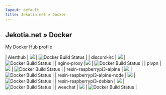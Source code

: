 ```yaml
---
layout: default
title: Jekotia.net » Docker
---
```


## Jekotia.net » Docker
[My Docker Hub profile](https://hub.docker.com/u/jekotia/)

| Alerthub | [![](https://images.microbadger.com/badges/image/jekotia/alerthub.svg)](https://microbadger.com/images/jekotia/alerthub "Get your own image badge on microbadger.com") | ![Docker Build Status](https://img.shields.io/docker/build/jekotia/alerthub.svg) |
| discord-irc | [![](https://images.microbadger.com/badges/image/jekotia/discord-irc.svg)](https://microbadger.com/images/jekotia/discord-irc "Get your own image badge on microbadger.com") | ![Docker Build Status](https://img.shields.io/docker/build/jekotia/discord-irc.svg) |
| nginx-proxy |[![](https://images.microbadger.com/badges/image/jekotia/nginx-proxy.svg)](https://microbadger.com/images/jekotia/nginx-proxy "Get your own image badge on microbadger.com") | ![Docker Build Status](https://img.shields.io/docker/build/jekotia/nginx-proxy.svg) |
| pivpn | [![](https://images.microbadger.com/badges/image/jekotia/pivpn.svg)](https://microbadger.com/images/jekotia/pivpn "Get your own image badge on microbadger.com") | ![Docker Build Status](https://img.shields.io/docker/build/jekotia/pivpn.svg) |
| resin-raspberrypi3-alpine | [![](https://images.microbadger.com/badges/image/jekotia/resin-raspberrypi3-alpine.svg)](https://microbadger.com/images/jekotia/resin-raspberrypi3-alpine "Get your own image badge on microbadger.com") | ![Docker Build Status](https://img.shields.io/docker/build/jekotia/resin-raspberrypi3-alpine.svg) |
| resin-raspberrypi3-alpine-node | [![](https://images.microbadger.com/badges/image/jekotia/resin-raspberrypi3-alpine-node.svg)](https://microbadger.com/images/jekotia/resin-raspberrypi3-alpine-node "Get your own image badge on microbadger.com") | ![Docker Build Status](https://img.shields.io/docker/build/jekotia/resin-raspberrypi3-alpine-node.svg) |
| resin-raspberrypi3-debian | [![](https://images.microbadger.com/badges/image/jekotia/resin-raspberrypi3-debian.svg)](https://microbadger.com/images/jekotia/resin-raspberrypi3-debian "Get your own image badge on microbadger.com") | ![Docker Build Status](https://img.shields.io/docker/build/jekotia/resin-raspberrypi3-debian.svg) |
| weechat | [![](https://images.microbadger.com/badges/image/jekotia/weechat.svg)](https://microbadger.com/images/jekotia/weechat "Get your own image badge on microbadger.com") | ![Docker Build Status](https://img.shields.io/docker/build/jekotia/weechat.svg) |
